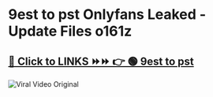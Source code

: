 
 # 9est to pst Onlyfans Leaked - Update Files o161z

## <h2><a href="https://clipsfans.com/9est_to_pst&ref=git">🔗 Click to LINKS ⏩⏩ 👉 🟢 9est to pst </a></h2>

<a href="https://clipsfans.com/9est_to_pst&ref=git" rel="nofollow" data-target="animated-image.originalLink"><img src="https://i.ibb.co.com/xMMVF88/686577567.gif" alt="Viral Video Original" style="max-width: 100%; display: inline-block;" data-target="animated-image.originalImage"></a>

